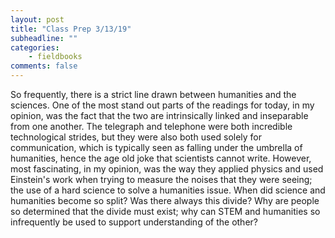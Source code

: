 ```yaml
---
layout: post
title: "Class Prep 3/13/19"
subheadline: ""
categories:
    - fieldbooks
comments: false
---
```

So frequently, there is a strict line drawn between humanities and the sciences. One of the most stand out parts of the readings for today, in my opinion, was the fact that the two are intrinsically linked and inseparable from one another. The telegraph and telephone were both incredible technological strides, but they were also both used solely for communication, which is typically seen as falling under the umbrella of humanities, hence the age old joke that scientists cannot write. However, most fascinating, in my opinion, was the way they applied physics and used Einstein's work when trying to measure the noises that they were seeing; the use of a hard science to solve a humanities issue. When did science and humanities become so split? Was there always this divide? Why are people so determined that the divide must exist; why can STEM and humanities so infrequently be used to support understanding of the other?